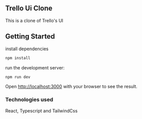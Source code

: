 ## Trello Ui Clone

This is a clone of Trello's UI

## Getting Started

install dependencies 
```bash
npm install
```
run the development server:

```bash
npm run dev
```

Open [http://localhost:3000](http://localhost:5173) with your browser to see the result.


### Technologies used
React, Typescript and TailwindCss

